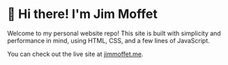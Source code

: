 # 👋 Hi there! I'm Jim Moffet

Welcome to my personal website repo! This site is built with simplicity and performance in mind, using HTML, CSS, and a few lines of JavaScript.

You can check out the live site at [jimmoffet.me](https://jimmoffet.me).
